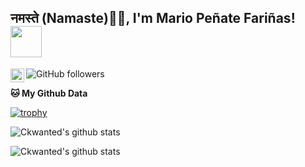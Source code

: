 <h2>नमस्ते (Namaste)🙏🏻, I'm Mario Peñate Fariñas! <img src="https://media.giphy.com/media/12oufCB0MyZ1Go/giphy.gif" width="50"></h2>

![GitHub followers](https://img.shields.io/github/followers/ckwanted?label=Follow&style=social)
<a href="https://www.linkedin.com/in/mario-pe%C3%B1ate-fari%C3%B1as-0a577a4a/?originalSubdomain=es">
  <img align="left" alt="Abhishek's LinkedIN" width="22px" src="https://raw.githubusercontent.com/peterthehan/peterthehan/master/assets/linkedin.svg" />
</a>

**🐱 My Github Data** 
 
[![trophy](https://github-profile-trophy.vercel.app/?username=ckwanted&theme=onedark)](https://github.com/ryo-ma/github-profile-trophy)

![Ckwanted's github stats](https://github-readme-stats.anuraghazra1.vercel.app/api/top-langs/?username=ckwanted&layout=compact&theme=material-palenight)

![Ckwanted's github stats](https://github-readme-stats.vercel.app/api?username=ckwanted&show_icons=true&title_color=fff&icon_color=79ff97&text_color=9f9f9f&bg_color=151515)
